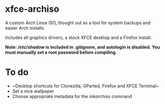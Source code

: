 # xfce-archiso
A custom Arch Linux ISO, thought out as a tool for system backups and easier Arch installs.

Includes all graphics drivers, a stock XFCE desktop and a Firefox install.

**Note: */etc/shadow* is included in .gitignore, and autologin is disabled. You must manually set a root password before compiling.**

# To do
- ~Desktop shortcuts for Clonezilla, GParted, Firefox and XFCE Terminal~
- Set a nice wallpaper
- Choose appropriate metadata for the *mkarchiso* command